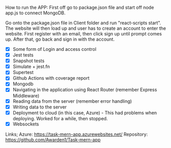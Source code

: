 How to run the APP:
First off go to package.json file and start off node app.js to connect MongoDB.

Go onto the package.json file in Client folder and run "react-scripts start".
The website will then load up and user has to create an account to enter the website.
First register with an email, then click sign up until prompt comes up. After that, go back and sign in with the account.


* [x] Some form of Login and access control
* [x] Jest tests
* [x] Snapshot tests
* [x] Simulate + jest.fn
* [x] Supertest
* [x] Github Actions with coverage report
* [x] Mongodb
* [x] Navigating in the application using React Router (remember Express Middleware)
* [x] Reading data from the server (remember error handling)
* [x] Writing data to the server
* [x] Deployment to cloud (in this case, Azure) - This had problems when deploying. Worked for a while, then stopped.
* [x] Websockets

Links;
Azure: https://task-mern-app.azurewebsites.net/
Repository: https://github.com/Awarden1/Task-mern-app
